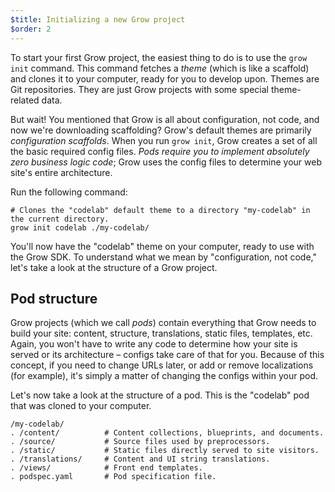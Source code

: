 ```yaml
---
$title: Initializing a new Grow project
$order: 2
---
```

To start your first Grow project, the easiest thing to do is to use the `grow init` command. This command fetches a *theme* (which is like a scaffold) and clones it to your computer, ready for you to develop upon. Themes are Git repositories. They are just Grow projects with some special theme-related data.

But wait! You mentioned that Grow is all about configuration, not code, and now we're downloading scaffolding? Grow's default themes are primarily *configuration scaffolds*. When you run `grow init`, Grow creates a set of all the basic required config files. *Pods require you to implement absolutely zero business logic code*; Grow uses the config files to determine your web site's entire architecture.

Run the following command:

    # Clones the "codelab" default theme to a directory "my-codelab" in the current directory.
    grow init codelab ./my-codelab/

You'll now have the "codelab" theme on your computer, ready to use with the Grow SDK. To understand what we mean by "configuration, not code," let's take a look at the structure of a Grow project.

## Pod structure

Grow projects (which we call *pods*) contain everything that Grow needs to build your site: content, structure, translations, static files, templates, etc. Again, you won't have to write any code to determine how your site is served or its architecture – configs take care of that for you. Because of this concept, if you need to change URLs later, or add or remove localizations (for example), it's simply a matter of changing the configs within your pod.

Let's now take a look at the structure of a pod. This is the "codelab" pod that was cloned to your computer.

    /my-codelab/
    . /content/          # Content collections, blueprints, and documents.
    . /source/           # Source files used by preprocessors.
    . /static/           # Static files directly served to site visitors.
    . /translations/     # Content and UI string translations.
    . /views/            # Front end templates.
    . podspec.yaml       # Pod specification file.
